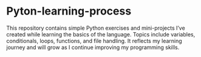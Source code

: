# Pyton-learning-process
This repository contains simple Python exercises and mini-projects I’ve created while learning the basics of the language. Topics include variables, conditionals, loops, functions, and file handling. It reflects my learning journey and will grow as I continue improving my programming skills.
